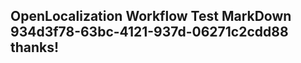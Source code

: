 <properties
ms.topic="hero-topic1"
ms.test1="hero-topic"
ms.test2="test"/>

## OpenLocalization Workflow Test MarkDown 934d3f78-63bc-4121-937d-06271c2cdd88 thanks!
